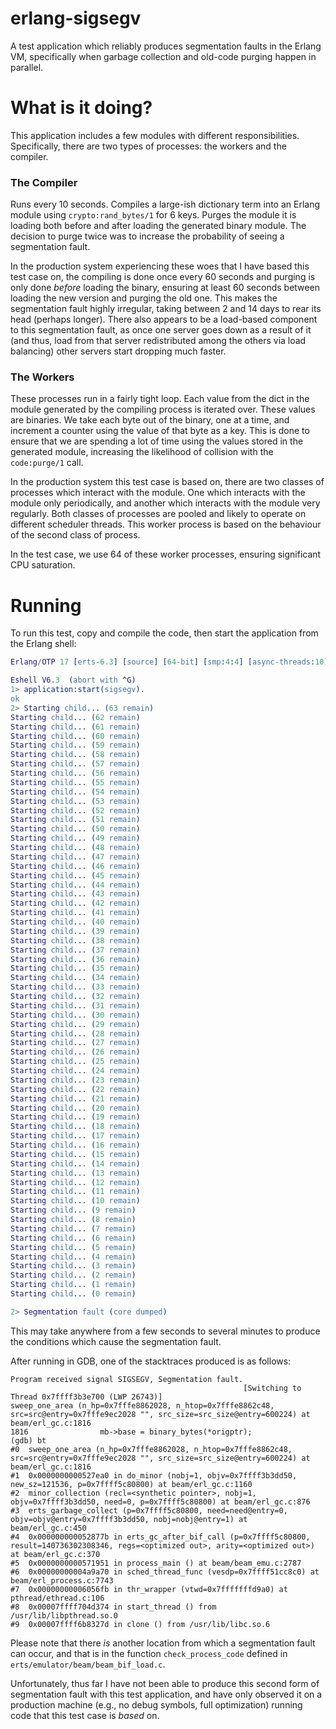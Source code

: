 # erlang-sigsegv
A test application which reliably produces segmentation faults in the Erlang VM, specifically when garbage collection and old-code purging happen in parallel.

# What is it doing?
This application includes a few modules with different responsibilities. Specifically, there are two types of processes: the workers and the compiler.

### The Compiler
Runs every 10 seconds. Compiles a large-ish dictionary term into an Erlang module using `crypto:rand_bytes/1` for 6 keys. Purges the module it is loading both before and after loading the generated binary module. The decision to purge twice was to increase the probability of seeing a segmentation fault.

In the production system experiencing these woes that I have based this test case on, the compiling is done once every 60 seconds and purging is only done *before* loading the binary, ensuring at least 60 seconds between loading the new version and purging the old one. This makes the segmentation fault highly irregular, taking between 2 and 14 days to rear its head (perhaps longer). There also appears to be a load-based component to this segmentation fault, as once one server goes down as a result of it (and thus, load from that server redistributed among the others via load balancing) other servers start dropping much faster.

### The Workers
These processes run in a fairly tight loop. Each value from the dict in the module generated by the compiling process is iterated over. These values are binaries. We take each byte out of the binary, one at a time, and increment a counter using the value of that byte as a key. This is done to ensure that we are spending a lot of time using the values stored in the generated module, increasing the likelihood of collision with the `code:purge/1` call.

In the production system this test case is based on, there are two classes of processes which interact with the module. One which interacts with the module only periodically, and another which interacts with the module very regularly. Both classes of processes are pooled and likely to operate on different scheduler threads. This worker process is based on the behaviour of the second class of process.

In the test case, we use 64 of these worker processes, ensuring significant CPU saturation.

# Running
To run this test, copy and compile the code, then start the application from the Erlang shell:

```erlang
Erlang/OTP 17 [erts-6.3] [source] [64-bit] [smp:4:4] [async-threads:10] [hipe] [kernel-poll:false]

Eshell V6.3  (abort with ^G)
1> application:start(sigsegv). 
ok
2> Starting child... (63 remain)
Starting child... (62 remain)
Starting child... (61 remain)
Starting child... (60 remain)
Starting child... (59 remain)
Starting child... (58 remain)
Starting child... (57 remain)
Starting child... (56 remain)
Starting child... (55 remain)
Starting child... (54 remain)
Starting child... (53 remain)
Starting child... (52 remain)
Starting child... (51 remain)
Starting child... (50 remain)
Starting child... (49 remain)
Starting child... (48 remain)
Starting child... (47 remain)
Starting child... (46 remain)
Starting child... (45 remain)
Starting child... (44 remain)
Starting child... (43 remain)
Starting child... (42 remain)
Starting child... (41 remain)
Starting child... (40 remain)
Starting child... (39 remain)
Starting child... (38 remain)
Starting child... (37 remain)
Starting child... (36 remain)
Starting child... (35 remain)
Starting child... (34 remain)
Starting child... (33 remain)
Starting child... (32 remain)
Starting child... (31 remain)
Starting child... (30 remain)
Starting child... (29 remain)
Starting child... (28 remain)
Starting child... (27 remain)
Starting child... (26 remain)
Starting child... (25 remain)
Starting child... (24 remain)
Starting child... (23 remain)
Starting child... (22 remain)
Starting child... (21 remain)
Starting child... (20 remain)
Starting child... (19 remain)
Starting child... (18 remain)
Starting child... (17 remain)
Starting child... (16 remain)
Starting child... (15 remain)
Starting child... (14 remain)
Starting child... (13 remain)
Starting child... (12 remain)
Starting child... (11 remain)
Starting child... (10 remain)
Starting child... (9 remain)
Starting child... (8 remain)
Starting child... (7 remain)
Starting child... (6 remain)
Starting child... (5 remain)
Starting child... (4 remain)
Starting child... (3 remain)
Starting child... (2 remain)
Starting child... (1 remain)
Starting child... (0 remain)

2> Segmentation fault (core dumped)
```

This may take anywhere from a few seconds to several minutes to produce the conditions which cause the segmentation fault.

After running in GDB, one of the stacktraces produced is as follows:

```
Program received signal SIGSEGV, Segmentation fault.
                                                    [Switching to Thread 0x7ffff3b3e700 (LWP 26743)]
sweep_one_area (n_hp=0x7fffe8862028, n_htop=0x7fffe8862c48, src=src@entry=0x7fffe9ec2028 "", src_size=src_size@entry=600224) at beam/erl_gc.c:1816
1816				mb->base = binary_bytes(*origptr);
(gdb) bt
#0  sweep_one_area (n_hp=0x7fffe8862028, n_htop=0x7fffe8862c48, src=src@entry=0x7fffe9ec2028 "", src_size=src_size@entry=600224) at beam/erl_gc.c:1816
#1  0x0000000000527ea0 in do_minor (nobj=1, objv=0x7ffff3b3dd50, new_sz=121536, p=0x7ffff5c80800) at beam/erl_gc.c:1160
#2  minor_collection (recl=<synthetic pointer>, nobj=1, objv=0x7ffff3b3dd50, need=0, p=0x7ffff5c80800) at beam/erl_gc.c:876
#3  erts_garbage_collect (p=0x7ffff5c80800, need=need@entry=0, objv=objv@entry=0x7ffff3b3dd50, nobj=nobj@entry=1) at beam/erl_gc.c:450
#4  0x000000000052877b in erts_gc_after_bif_call (p=0x7ffff5c80800, result=140736302308346, regs=<optimized out>, arity=<optimized out>) at beam/erl_gc.c:370
#5  0x0000000000571951 in process_main () at beam/beam_emu.c:2787
#6  0x00000000004a9a70 in sched_thread_func (vesdp=0x7ffff51cc8c0) at beam/erl_process.c:7743
#7  0x00000000006056fb in thr_wrapper (vtwd=0x7fffffffd9a0) at pthread/ethread.c:106
#8  0x00007ffff704d374 in start_thread () from /usr/lib/libpthread.so.0
#9  0x00007ffff6b8327d in clone () from /usr/lib/libc.so.6
```

Please note that there *is* another location from which a segmentation fault can occur, and that is in the function `check_process_code` defined in `erts/emulator/beam/beam_bif_load.c`.

Unfortunately, thus far I have not been able to produce this second form of segmentation fault with this test application, and have only observed it on a production machine (e.g., no debug symbols, full optimization) running code that this test case is *based* on.
